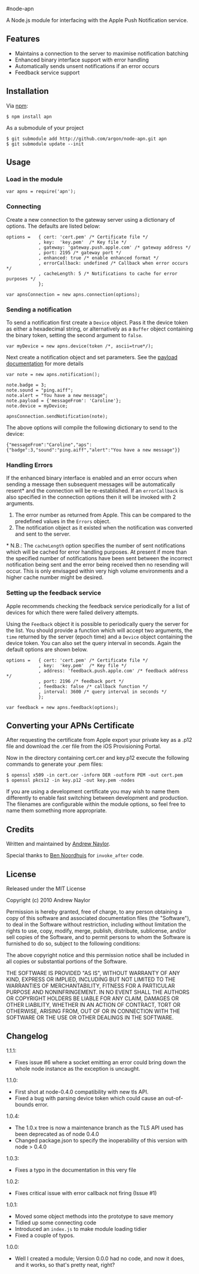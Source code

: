 #node-apn

A Node.js module for interfacing with the Apple Push Notification service.

## Features

- Maintains a connection to the server to maximise notification batching
- Enhanced binary interface support with error handling
- Automatically sends unsent notifications if an error occurs
- Feedback service support

## Installation

Via [npm][]:

	$ npm install apn
	
As a submodule of your project

	$ git submodule add http://github.com/argon/node-apn.git apn
	$ git submodule update --init

## Usage
### Load in the module

	var apns = require('apn');
	
### Connecting
Create a new connection to the gateway server using a dictionary of options. The defaults are listed below:

	options =   { cert: 'cert.pem' /* Certificate file */
				, key:	'key.pem'  /* Key file */
				, gateway: 'gateway.push.apple.com' /* gateway address */
				, port: 2195 /* gateway port */
				, enhanced: true /* enable enhanced format */
				, errorCallback: undefined /* Callback when error occurs */
				, cacheLength: 5 /* Notifications to cache for error purposes */
				};
	
	var apnsConnection = new apns.connection(options);

### Sending a notification
To send a notification first create a `Device` object. Pass it the device token as either a hexadecimal string, or alternatively as a `Buffer` object containing the binary token, setting the second argument to `false`.

	var myDevice = new apns.device(token /*, ascii=true*/);

Next create a notification object and set parameters. See the [payload documentation][pl] for more details

	var note = new apns.notification();
	
	note.badge = 3;
	note.sound = "ping.aiff";
	note.alert = "You have a new message";
	note.payload = {'messageFrom': 'Caroline'};
	note.device = myDevice;
	
	apnsConnection.sendNotification(note);
	
The above options will compile the following dictionary to send to the device:

	{"messageFrom":"Caroline","aps":{"badge":3,"sound":"ping.aiff","alert":"You have a new message"}}
	
### Handling Errors

If the enhanced binary interface is enabled and an error occurs when sending a message then subsequent messages will be automatically resent* and the connection will be re-established. If an `errorCallback` is also specified in the connection options then it will be invoked with 2 arguments.

1. The error number as returned from Apple. This can be compared to the predefined values in the `Errors` object.
1. The notification object as it existed when the notification was converted and sent to the server.

\* N.B.: The `cacheLength` option specifies the number of sent notifications which will be cached for error handling purposes. At present if more than the specified number of notifications have been sent between the incorrect notification being sent and the error being received then no resending will occur. This is only envisaged within very high volume environments and a higher cache number might be desired.
### Setting up the feedback service

Apple recommends checking the feedback service periodically for a list of devices for which there were failed delivery attempts.

Using the `Feedback` object it is possible to periodically query the server for the list. You should provide a function which will accept two arguments, the `time` returned by the server (epoch time) and a `Device` object containing the device token. You can also set the query interval in seconds. Again the default options are shown below.

	options =	{ cert: 'cert.pem' /* Certificate file */
				, key:	'key.pem'  /* Key file */
				, address: 'feedback.push.apple.com' /* feedback address */
				, port: 2196 /* feedback port */
				, feedback: false /* callback function */
				, interval: 3600 /* query interval in seconds */
				};

	var feedback = new apns.feedback(options);

## Converting your APNs Certificate

After requesting the certificate from Apple export your private key as a .p12 file and download the .cer file from the iOS Provisioning Portal.

Now in the directory containing cert.cer and key.p12 execute the following commands to generate your .pem files:

	$ openssl x509 -in cert.cer -inform DER -outform PEM -out cert.pem
	$ openssl pkcs12 -in key.p12 -out key.pem -nodes
	
If you are using a development certificate you may wish to name them differently to enable fast switching between development and production. The filenames are configurable within the module options, so feel free to name them something more appropriate.

## Credits

Written and maintained by [Andrew Naylor][mphys].

Special thanks to [Ben Noordhuis][bnoordhuis] for `invoke_after` code.

## License

Released under the MIT License

Copyright (c) 2010 Andrew Naylor

Permission is hereby granted, free of charge, to any person obtaining a copy
of this software and associated documentation files (the "Software"), to deal
in the Software without restriction, including without limitation the rights
to use, copy, modify, merge, publish, distribute, sublicense, and/or sell
copies of the Software, and to permit persons to whom the Software is
furnished to do so, subject to the following conditions:

The above copyright notice and this permission notice shall be included in
all copies or substantial portions of the Software.

THE SOFTWARE IS PROVIDED "AS IS", WITHOUT WARRANTY OF ANY KIND, EXPRESS OR IMPLIED, INCLUDING BUT NOT LIMITED TO THE WARRANTIES OF MERCHANTABILITY, FITNESS FOR A PARTICULAR PURPOSE AND NONINFRINGEMENT. IN NO EVENT SHALL THE AUTHORS OR COPYRIGHT HOLDERS BE LIABLE FOR ANY CLAIM, DAMAGES OR OTHER LIABILITY, WHETHER IN AN ACTION OF CONTRACT, TORT OR OTHERWISE, ARISING FROM, OUT OF OR IN CONNECTION WITH THE SOFTWARE OR THE USE OR OTHER DEALINGS IN THE SOFTWARE.

[pl]: https://developer.apple.com/library/ios/#documentation/NetworkingInternet/Conceptual/RemoteNotificationsPG/ApplePushService/ApplePushService.html#//apple_ref/doc/uid/TP40008194-CH100-SW1 "Local and Push Notification Programming Guide: Apple Push Notification Service"
[mphys]: http://mphys.com
[bnoordhuis]: http://bnoordhuis.nl
[npm]: http://github.com/isaacs/npm

## Changelog

1.1.1:

* Fixes issue #6 where a socket emitting an error could bring down the whole node instance as the exception is uncaught.

1.1.0:

* First shot at node-0.4.0 compatibility with new tls API.
* Fixed a bug with parsing device token which could cause an out-of-bounds error.

1.0.4:

* The 1.0.x tree is now a maintenance branch as the TLS API used has been deprecated as of node 0.4.0
* Changed package.json to specify the inoperability of this version with node > 0.4.0

1.0.3:

* Fixes a typo in the documentation in this very file

1.0.2:

* Fixes critical issue with error callback not firing (Issue #1)

1.0.1:

* Moved some object methods into the prototype to save memory
* Tidied up some connecting code
* Introduced an `index.js` to make module loading tidier
* Fixed a couple of typos. 

1.0.0: 
 
* Well I created a module; Version 0.0.0 had no code, and now it does, and it works, so that's pretty neat, right?